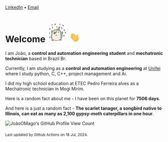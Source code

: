 [LinkedIn](https://www.linkedin.com/in/joão-pedro-gozzoli-b95641301/) &bull;
[Email](joaopedrogozzoli@gmail.com)

# Welcome <img src="happy.gif" height="64px" /> <img src="wave.gif" height="32px" />

I am João, a  **control and automation engineering student** and **mechatronic technician** based in Brazil Br.

Currently, I am studying as a **control and automation engineering** at [Unifei](https://unifei.edu.br) where I study python, C, C++, project management and Ai.

I did my high school education at ETEC Pedro Ferreira alves as a Mechatronic technician in Mogi Mirim.

Here is a random fact about me - I have been on this planet for **7506 days**.

And here is a just a random fact -  **The scarlet tanager, a songbird native to Illinois, can eat as many as 2,100 gypsy-moth caterpillars in one hour**.

![JoãoOMago's GitHub Profile View Count](https://komarev.com/ghpvc/?username=JoaoOMago)

<sub>Last updated by Github Actions on 18 Jul, 2024.</sub>
